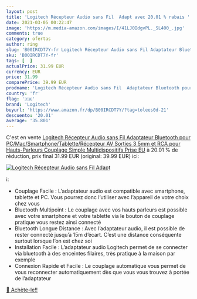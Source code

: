 ```yaml
---
layout: post
title: 'Logitech Récepteur Audio sans Fil  Adapt avec 20.01 % rabais '
date: 2021-03-05 00:22:47
image: 'https://m.media-amazon.com/images/I/41LJ0IdgvPL._SL400_.jpg'
comments: true
category: ofertas
author: ring
slug: 'B00IRCDT7Y-fr Logitech Récepteur Audio sans Fil Adaptateur Bluetooth...'
sku: 'B00IRCDT7Y-fr'
tags: [  ]
actualPrice: 31.99 EUR
currency: EUR
price: 31.99
comparePrice: 39.99 EUR
prodname: 'Logitech Récepteur Audio sans Fil  Adaptateur Bluetooth pour PC/Mac/Smartphone/Tablette/Récepteur AV  Sorties 3 5mm et RCA pour Hauts-Parleurs  Couplage Simple  Multidispositifs  Prise EU'
country: 'fr'
flag: '🇫🇷'
brand: 'Logitech'
buyurl: 'https://www.amazon.fr/dp/B00IRCDT7Y/?tag=tolees0d-21'
descuento: '20.01'
average: '35.801'
---
```


C'est en vente [Logitech Récepteur Audio sans Fil  Adaptateur Bluetooth pour PC/Mac/Smartphone/Tablette/Récepteur AV  Sorties 3 5mm et RCA pour Hauts-Parleurs  Couplage Simple  Multidispositifs  Prise EU](https://www.amazon.fr/dp/B00IRCDT7Y/?tag=tolees0d-21)  à  20.01 % de réduction, prix final  31.99 EUR (original: 39.99 EUR) ici:

[![Logitech Récepteur Audio sans Fil  Adapt](https://m.media-amazon.com/images/I/41LJ0IdgvPL._SL400_.jpg)](https://www.amazon.fr/dp/B00IRCDT7Y/?tag=tolees0d-21)

ℹ️:

- Couplage Facile : L’adaptateur audio est compatible avec smartphone, tablette et PC. Vous pourrez donc l’utiliser avec l’appareil de votre choix chez vous
- Bluetooth Multipoint : Le couplage avec vos hauts parleurs est possible avec votre smartphone et votre tablette via le bouton de couplage pratique vous restez ainsi connecté
- Bluetooth Longue Distance : Avec l’adaptateur audio, il est possible de rester connecté jusqu’à 15m d’écart. C’est une distance conséquente surtout lorsque l’on est chez soi
- Installation Facile : L’adaptateur audio Logitech permet de se connecter via bluetooth à des enceintes filaires, très pratique à la maison par exemple
- Connexion Rapide et Facile : Le couplage automatique vous permet de vous reconnecter automatiquement dès que vous vous trouvez à portée de l’adaptateur

[🛒 Achète-le!!](https://www.amazon.fr/dp/B00IRCDT7Y/?tag=tolees0d-21)
